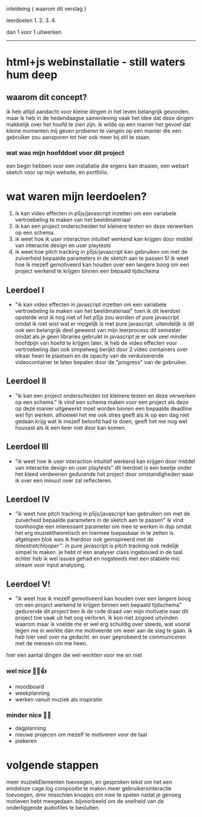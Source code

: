 inleideing {
 waarom dit verslag
}

leerdoelen
1.
2.
3.
4.

dan 1 voor 1 uitwerken


--------

# html+js webinstallatie - still waters hum deep 
## waarom dit concept?
ik heb altijd aandacht voor kleine dingen in het leven belangrijk gevonden, maar ik heb in de hedendaagse samenleving vaak het idee dat deze dingen makkelijk over het hoofd te zien zijn. ik wilde op een manier het gevoel dat kleine momenten mij geven proberen te vangen op een manier die een gebruiker zou aansporen tot hier ook meer bij stil te staan.

### wat was mijn hoofddoel voor dit project
een begin hebben voor een installatie die ergens kan draaien, een webart sketch voor op mijn website, en portfolio.

# wat waren mijn leerdoelen?
1. ik kan video effecten in p5js/javascript inzetten om een variabele vertroebeling te maken van het beeldmateriaal
2. ik kan een project onderscheiden tot kleinere testen en deze verwerken op een schema.
3. ik weet hoe ik user interaction intuitief werkend kan krijgen door middel van interactie design en user playtests
4. ik weet hoe pitch tracking in p5js/javascript kan gebruiken om met de zuiverheid bepaalde parameters in de sketch aan te passen
5! ik weet hoe ik mezelf gemotiveerd kan houden over een langere boog om een project werkend te krijgen binnen een bepaald tijdschema

## Leerdoel I
* "ik kan video effecten in javascript inzetten om een variabele vertroebeling te maken van het beeldmateriaal"
toen ik dit leerdoel opstelde wist ik nog niet of het p5js zou worden of pure javascript omdat ik niet wist wat er mogelijk is met pure javascript. uitendelijk is dit ook een belangrijk deel geweest van mijn leerprocess dit semester omdat als je geen libraries gebruikt in javascript je er ook veel minder hoofdpijn van hoefd te krijgen later. ik heb de video effecten voor vertroebeling dan ook simpelweg berijkt door 2 video containers over elkaar heen te plaatsen en de opacity van de verduiserende videocontainer te laten bepalen door de "progress" van de gebruiker.

## Leerdoel II
* "ik kan een project onderscheiden tot kleinere testen en deze verwerken op een schema."
ik vind een schema maken voor een project als deze op deze manier uitgewerkt moet worden binnen een bepaalde deadline wel fijn werken. alhoewel het me ook stres geeft als ik op een dag niet gedaan krijg wat ik mezelf beloofd had te doen, geeft het me nog wel houvast als ik een keer niet door kan komen.

## Leerdoel III
* "ik weet hoe ik user interaction intuitief werkend kan krijgen door middel van interactie design en user playtests"
dit leerdoel is een beetje onder het kleed verdwenen gedurende het project door omstandigheden waar ik over een minuut over zal reflecteren.

## Leerdoel IV
* "ik weet hoe pitch tracking in p5js/javascript kan gebruiken om met de zuiverheid bepaalde parameters in de sketch aan te passen"
ik vind toonhoogte een interessant parameter om mee te werken in dsp omdat het erg muziektheoretisch en hiermee toepasbaar in te zetten is. afgelopen blok was ik hierdoor ook geinspireerd met de *timestretchlooper™*. in pure javascript is pitch tracking ook redelijk simpel te maken. je hebt nl een analyser class ingebouwd in de taal. echter heb ik wel issues gehad en nogsteeds met een stabiele mic stream voor input analysing.

## Leerdoel V!
* "ik weet hoe ik mezelf gemotiveerd kan houden over een langere boog om een project werkend te krijgen binnen een bepaald tijdschema"
gedurende dit project ben ik de rode draad van mijn motivatie naar dit project toe vaak uit het oog verloren. ik kon niet zogoed uitvinden waarom maar ik voelde me er wel erg schuldig over steeds, wat vooral tegen me in werkte dan me motiveerde om weer aan de slag te gaan. ik heb hier veel over na gedacht. en over geprobeerd te communiceren met de mensen om me heen.

hier een aantal dingen die wel werkten voor me en niet 
### wel nice 👴🏻👍
- moodboard
- weekplanning
- werken vanuit muziek als inspiratie
### minder nice 🧟‍♂️
- dagplanning 
- nieuwe projecen om mezelf te motiveren voor de taal
- piekeren

# volgende stappen
meer muziekElementen toevoegen, en gesproken tekst om het een eindeloze cage.log compositie te maken
meer gebruikersinteractie toevoegen, dmv misschien knopjes om mee te spelen nadat je genoeg motieven hebt meegedaan. bijvoorbeeld om de snelheid van de onderliggende audiofiles te besluiten.



